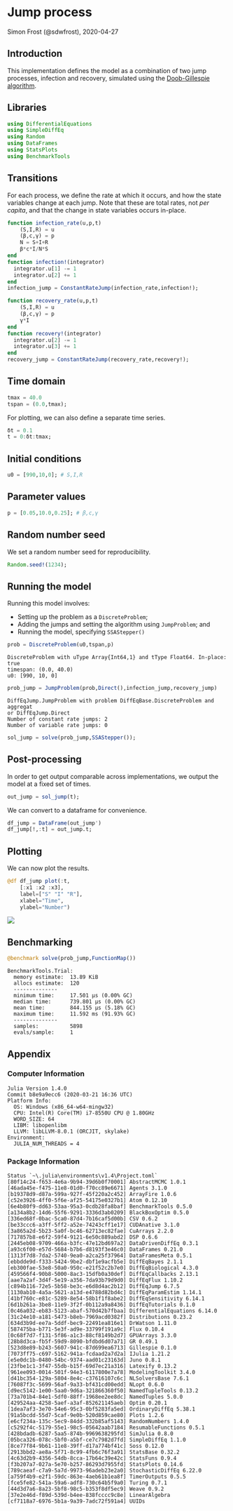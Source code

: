 # Jump process
Simon Frost (@sdwfrost), 2020-04-27

## Introduction

This implementation defines the model as a combination of two jump processes, infection and recovery, simulated using the [Doob-Gillespie algorithm](https://en.wikipedia.org/wiki/Gillespie_algorithm).

## Libraries

````julia
using DifferentialEquations
using SimpleDiffEq
using Random
using DataFrames
using StatsPlots
using BenchmarkTools
````





## Transitions

For each process, we define the rate at which it occurs, and how the state variables change at each jump. Note that these are total rates, not *per capita*, and that the change in state variables occurs in-place.

````julia
function infection_rate(u,p,t)
    (S,I,R) = u
    (β,c,γ) = p
    N = S+I+R
    β*c*I/N*S
end
function infection!(integrator)
  integrator.u[1] -= 1
  integrator.u[2] += 1
end
infection_jump = ConstantRateJump(infection_rate,infection!);
````



````julia
function recovery_rate(u,p,t)
    (S,I,R) = u
    (β,c,γ) = p
    γ*I
end
function recovery!(integrator)
  integrator.u[2] -= 1
  integrator.u[3] += 1
end
recovery_jump = ConstantRateJump(recovery_rate,recovery!);
````






## Time domain

````julia
tmax = 40.0
tspan = (0.0,tmax);
````





For plotting, we can also define a separate time series.

````julia
δt = 0.1
t = 0:δt:tmax;
````





## Initial conditions

````julia
u0 = [990,10,0]; # S,I,R
````





## Parameter values

````julia
p = [0.05,10.0,0.25]; # β,c,γ
````





## Random number seed

We set a random number seed for reproducibility.

````julia
Random.seed!(1234);
````





## Running the model

Running this model involves:

- Setting up the problem as a `DiscreteProblem`;
- Adding the jumps and setting the algorithm using `JumpProblem`; and
- Running the model, specifying `SSAStepper()`

````julia
prob = DiscreteProblem(u0,tspan,p)
````


````
DiscreteProblem with uType Array{Int64,1} and tType Float64. In-place: true
timespan: (0.0, 40.0)
u0: [990, 10, 0]
````



````julia
prob_jump = JumpProblem(prob,Direct(),infection_jump,recovery_jump)
````


````
DiffEqJump.JumpProblem with problem DiffEqBase.DiscreteProblem and aggregat
or DiffEqJump.Direct
Number of constant rate jumps: 2
Number of variable rate jumps: 0
````



````julia
sol_jump = solve(prob_jump,SSAStepper());
````





## Post-processing

In order to get output comparable across implementations, we output the model at a fixed set of times.

````julia
out_jump = sol_jump(t);
````





We can convert to a dataframe for convenience.

````julia
df_jump = DataFrame(out_jump')
df_jump[!,:t] = out_jump.t;
````





## Plotting

We can now plot the results.

````julia
@df df_jump plot(:t,
    [:x1 :x2 :x3],
    label=["S" "I" "R"],
    xlabel="Time",
    ylabel="Number")
````


![](figures/jump_process_14_1.png)



## Benchmarking

````julia
@benchmark solve(prob_jump,FunctionMap())
````


````
BenchmarkTools.Trial: 
  memory estimate:  13.89 KiB
  allocs estimate:  120
  --------------
  minimum time:     17.501 μs (0.00% GC)
  median time:      739.801 μs (0.00% GC)
  mean time:        844.155 μs (5.18% GC)
  maximum time:     11.592 ms (91.93% GC)
  --------------
  samples:          5898
  evals/sample:     1
````




## Appendix
### Computer Information
```
Julia Version 1.4.0
Commit b8e9a9ecc6 (2020-03-21 16:36 UTC)
Platform Info:
  OS: Windows (x86_64-w64-mingw32)
  CPU: Intel(R) Core(TM) i7-8550U CPU @ 1.80GHz
  WORD_SIZE: 64
  LIBM: libopenlibm
  LLVM: libLLVM-8.0.1 (ORCJIT, skylake)
Environment:
  JULIA_NUM_THREADS = 4

```

### Package Information

```
Status `~\.julia\environments\v1.4\Project.toml`
[80f14c24-f653-4e6a-9b94-39d6b0f70001] AbstractMCMC 1.0.1
[46ada45e-f475-11e8-01d0-f70cc89e6671] Agents 3.1.0
[b19378d9-d87a-599a-927f-45f220a2c452] ArrayFire 1.0.6
[c52e3926-4ff0-5f6e-af25-54175e0327b1] Atom 0.12.10
[6e4b80f9-dd63-53aa-95a3-0cdb28fa8baf] BenchmarkTools 0.5.0
[a134a8b2-14d6-55f6-9291-3336d3ab0209] BlackBoxOptim 0.5.0
[336ed68f-0bac-5ca0-87d4-7b16caf5d00b] CSV 0.6.2
[be33ccc6-a3ff-5ff2-a52e-74243cff1e17] CUDAnative 3.1.0
[3a865a2d-5b23-5a0f-bc46-62713ec82fae] CuArrays 2.2.0
[717857b8-e6f2-59f4-9121-6e50c889abd2] DSP 0.6.6
[2445eb08-9709-466a-b3fc-47e12bd697a2] DataDrivenDiffEq 0.3.1
[a93c6f00-e57d-5684-b7b6-d8193f3e46c0] DataFrames 0.21.0
[1313f7d8-7da2-5740-9ea0-a2ca25f37964] DataFramesMeta 0.5.1
[ebbdde9d-f333-5424-9be2-dbf1e9acfb5e] DiffEqBayes 2.1.1
[eb300fae-53e8-50a0-950c-e21f52c2b7e0] DiffEqBiological 4.3.0
[459566f4-90b8-5000-8ac3-15dfb0a30def] DiffEqCallbacks 2.13.1
[aae7a2af-3d4f-5e19-a356-7da93b79d9d0] DiffEqFlux 1.10.2
[c894b116-72e5-5b58-be3c-e6d8d4ac2b12] DiffEqJump 6.7.5
[1130ab10-4a5a-5621-a13d-e4788d82bd4c] DiffEqParamEstim 1.14.1
[41bf760c-e81c-5289-8e54-58b1f1f8abe2] DiffEqSensitivity 6.14.1
[6d1b261a-3be8-11e9-3f2f-0b112a9a8436] DiffEqTutorials 0.1.0
[0c46a032-eb83-5123-abaf-570d42b7fbaa] DifferentialEquations 6.14.0
[31c24e10-a181-5473-b8eb-7969acd0382f] Distributions 0.23.2
[634d3b9d-ee7a-5ddf-bec9-22491ea816e1] DrWatson 1.11.0
[587475ba-b771-5e3f-ad9e-33799f191a9c] Flux 0.10.4
[0c68f7d7-f131-5f86-a1c3-88cf8149b2d7] GPUArrays 3.3.0
[28b8d3ca-fb5f-59d9-8090-bfdbd6d07a71] GR 0.49.1
[523d8e89-b243-5607-941c-87d699ea6713] Gillespie 0.1.0
[7073ff75-c697-5162-941a-fcdaad2a7d2a] IJulia 1.21.2
[e5e0dc1b-0480-54bc-9374-aad01c23163d] Juno 0.8.1
[23fbe1c1-3f47-55db-b15f-69d7ec21a316] Latexify 0.13.2
[961ee093-0014-501f-94e3-6117800e7a78] ModelingToolkit 3.4.0
[d41bc354-129a-5804-8e4c-c37616107c6c] NLSolversBase 7.6.1
[76087f3c-5699-56af-9a33-bf431cd00edd] NLopt 0.6.0
[d9ec5142-1e00-5aa0-9d6a-321866360f50] NamedTupleTools 0.13.2
[73a701b4-84e1-5df0-88ff-1968ee2ee8dc] NamedTuples 5.0.0
[429524aa-4258-5aef-a3af-852621145aeb] Optim 0.20.1
[1dea7af3-3e70-54e6-95c3-0bf5283fa5ed] OrdinaryDiffEq 5.38.1
[91a5bcdd-55d7-5caf-9e0b-520d859cae80] Plots 1.2.6
[e6cf234a-135c-5ec9-84dd-332b85af5143] RandomNumbers 1.4.0
[c5292f4c-5179-55e1-98c5-05642aab7184] ResumableFunctions 0.5.1
[428bdadb-6287-5aa5-874b-9969638295fd] SimJulia 0.8.0
[05bca326-078c-5bf0-a5bf-ce7c7982d7fd] SimpleDiffEq 1.1.0
[8ce77f84-9b61-11e8-39ff-d17a774bf41c] Soss 0.12.0
[2913bbd2-ae8a-5f71-8c99-4fb6c76f3a91] StatsBase 0.32.2
[4c63d2b9-4356-54db-8cca-17b64c39e42c] StatsFuns 0.9.4
[f3b207a7-027a-5e70-b257-86293d7955fd] StatsPlots 0.14.6
[789caeaf-c7a9-5a7d-9973-96adeb23e2a0] StochasticDiffEq 6.22.0
[a759f4b9-e2f1-59dc-863e-4aeb61b1ea8f] TimerOutputs 0.5.5
[fce5fe82-541a-59a6-adf8-730c64b5f9a0] Turing 0.7.1
[44d3d7a6-8a23-5bf8-98c5-b353f8df5ec9] Weave 0.9.2
[37e2e46d-f89d-539d-b4ee-838fcccc9c8e] LinearAlgebra
[cf7118a7-6976-5b1a-9a39-7adc72f591a4] UUIDs
```
